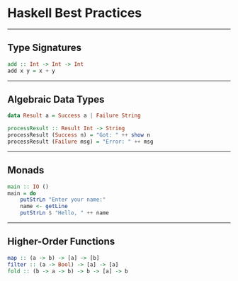 # Haskell Best Practices

---

## Type Signatures

```haskell
add :: Int -> Int -> Int
add x y = x + y
```

---

## Algebraic Data Types

```haskell
data Result a = Success a | Failure String

processResult :: Result Int -> String
processResult (Success n) = "Got: " ++ show n
processResult (Failure msg) = "Error: " ++ msg
```

---

## Monads

```haskell
main :: IO ()
main = do
    putStrLn "Enter your name:"
    name <- getLine
    putStrLn $ "Hello, " ++ name
```

---

## Higher-Order Functions

```haskell
map :: (a -> b) -> [a] -> [b]
filter :: (a -> Bool) -> [a] -> [a]
fold :: (b -> a -> b) -> b -> [a] -> b
```
